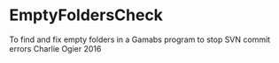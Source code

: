 # EmptyFoldersCheck
To find and fix empty folders in a Gamabs program to stop SVN commit errors
Charlie Ogier 2016
